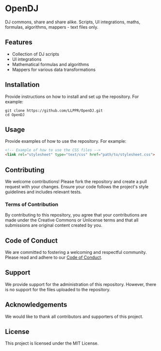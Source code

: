 # OpenDJ

DJ commons, share and share alike. Scripts, UI integrations, maths, formulas, algorithms, mappers - text files only.

## Features

- Collection of DJ scripts
- UI integrations
- Mathematical formulas and algorithms
- Mappers for various data transformations

## Installation

Provide instructions on how to install and set up the repository. For example:

```
git clone https://github.com/LLPPR/OpenDJ.git
cd OpenDJ
```

## Usage

Provide examples of how to use the repository. For example:

```html
<!-- Example of how to use the CSS files -->
<link rel="stylesheet" type="text/css" href="path/to/stylesheet.css">
```

## Contributing

We welcome contributions! Please fork the repository and create a pull request with your changes. Ensure your code follows the project's style guidelines and includes relevant tests.

### Terms of Contribution

By contributing to this repository, you agree that your contributions are made under the Creative Commons or Unlicense terms and that all submissions are original content created by you.

## Code of Conduct

We are committed to fostering a welcoming and respectful community. Please read and adhere to our [Code of Conduct](CODE_OF_CONDUCT.md).

## Support

We provide support for the administration of this repository. However, there is no support for the files uploaded to the repository.

## Acknowledgements

We would like to thank all contributors and supporters of this project.

## License

This project is licensed under the MIT License.
